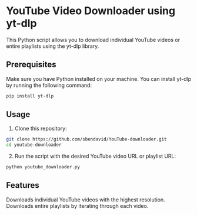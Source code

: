 # YouTube Video Downloader using yt-dlp

This Python script allows you to download individual YouTube videos or entire playlists using the yt-dlp library.

## Prerequisites

Make sure you have Python installed on your machine. You can install yt-dlp by running the following command:

```bash
pip install yt-dlp
```

## Usage

1. Clone this repository:

```bash
git clone https://github.com/sbendavid/YouTube-downloader.git
cd youtube-downloader
```

2. Run the script with the desired YouTube video URL or playlist URL:

```bash
python youtube_downloader.py
```

## Features

Downloads individual YouTube videos with the highest resolution.
Downloads entire playlists by iterating through each video.